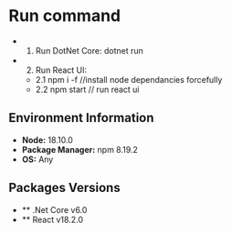 # Run command

- 1. Run DotNet Core: dotnet run
- 2. Run React UI:
  - 2.1 npm i -f //install node dependancies forcefully
  - 2.2 npm start // run react ui 

## Environment Information

- **Node:** 18.10.0
- **Package Manager:** npm 8.19.2
- **OS:** Any

## Packages Versions

- ** .Net Core v6.0
- ** React v18.2.0

